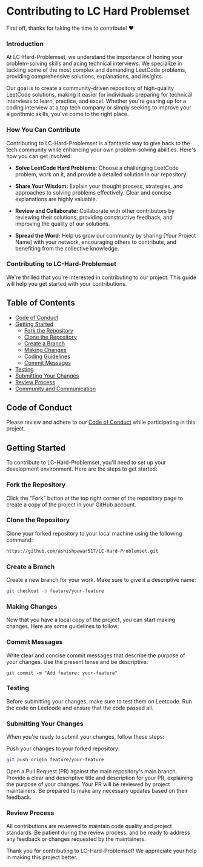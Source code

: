 # Contributing to LC Hard Problemset

First off, thanks for taking the time to contribute! ❤️

### Introduction

At LC-Hard-Problemset, we understand the importance of honing your problem-solving skills and acing technical interviews.
We specialize in tackling some of the most complex and demanding LeetCode problems, providing comprehensive solutions, explanations, and insights.

Our goal is to create a community-driven repository of high-quality LeetCode solutions, 
making it easier for individuals preparing for technical interviews to learn, practice, and excel. 
Whether you're gearing up for a coding interview at a top tech company or simply seeking to improve your algorithmic skills, you've come to the right place.

### How You Can Contribute

Contributing to LC-Hard-Problemset is a fantastic way to give back to the tech community while enhancing your own problem-solving abilities. Here's how you can get involved:

- **Solve LeetCode Hard Problems:** Choose a challenging LeetCode problem, work on it, and provide a detailed solution in our repository.

- **Share Your Wisdom:** Explain your thought process, strategies, and approaches to solving problems effectively. Clear and concise explanations are highly valuable.

- **Review and Collaborate:** Collaborate with other contributors by reviewing their solutions, providing constructive feedback, and improving the quality of our solutions.

- **Spread the Word:** Help us grow our community by sharing [Your Project Name] with your network, encouraging others to contribute, and benefiting from the collective knowledge.

### Contributing to LC-Hard-Problemset
We're thrilled that you're interested in contributing to our project. This guide will help you get started with your contributions.

## Table of Contents

- [Code of Conduct](#code-of-conduct)
- [Getting Started](#getting-started)
  - [Fork the Repository](#fork-the-repository)
  - [Clone the Repository](#clone-the-repository)
  - [Create a Branch](#create-a-branch)
  - [Making Changes](#making-changes)
  - [Coding Guidelines](#coding-guidelines)
  - [Commit Messages](#commit-messages)
- [Testing](#testing)
- [Submitting Your Changes](#submitting-your-changes)
- [Review Process](#review-process)
- [Community and Communication](#community-and-communication)

## Code of Conduct

Please review and adhere to our [Code of Conduct](CODE_OF_CONDUCT.md) while participating in this project.

## Getting Started

To contribute to LC-Hard-Problemset, you'll need to set up your development environment. Here are the steps to get started:

### Fork the Repository

Click the "Fork" button at the top right corner of the repository page to create a copy of the project in your GitHub account.

### Clone the Repository

Clone your forked repository to your local machine using the following command:

```bash
https://github.com/ashishpawar517/LC-Hard-Problemset.git
```

### Create a Branch
Create a new branch for your work. Make sure to give it a descriptive name:

```bash
git checkout -b feature/your-feature
```

### Making Changes
Now that you have a local copy of the project, you can start making changes. Here are some guidelines to follow:

### Commit Messages
Write clear and concise commit messages that describe the purpose of your changes. Use the present tense and be descriptive:

```
git commit -m "Add feature: your-feature"
```

### Testing
Before submitting your changes, make sure to test them on Leetcode. Run the code on Leetcode and ensure that the code passed all.

### Submitting Your Changes
When you're ready to submit your changes, follow these steps:

Push your changes to your forked repository:
```bash
git push origin feature/your-feature
```
Open a Pull Request (PR) against the main repository's main branch. Provide a clear and descriptive title and description for your PR, explaining the purpose of your changes.
Your PR will be reviewed by project maintainers. Be prepared to make any necessary updates based on their feedback.

### Review Process
All contributions are reviewed to maintain code quality and project standards. Be patient during the review process, and be ready to address any feedback or changes requested by the maintainers.

Thank you for contributing to LC-Hard-Problemset! We appreciate your help in making this project better.




